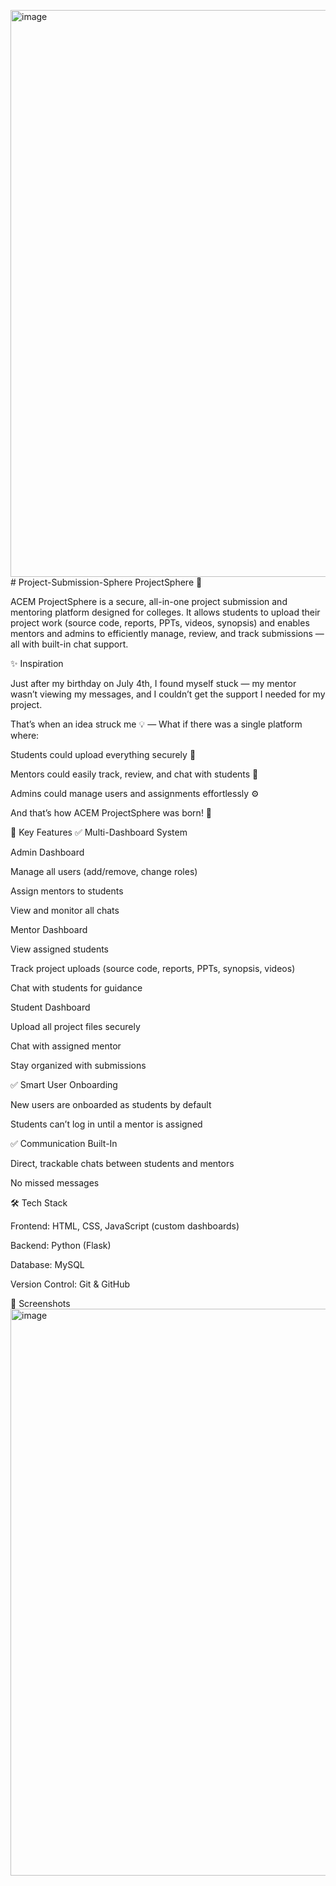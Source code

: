<img width="1890" height="907" alt="image" src="https://github.com/user-attachments/assets/4baffe7c-d7e3-4d2a-9f0f-2968b519c14d" /># Project-Submission-Sphere
ProjectSphere 🚀

ACEM ProjectSphere is a secure, all-in-one project submission and mentoring platform designed for colleges. It allows students to upload their project work (source code, reports, PPTs, videos, synopsis) and enables mentors and admins to efficiently manage, review, and track submissions — all with built-in chat support.

✨ Inspiration

Just after my birthday on July 4th, I found myself stuck — my mentor wasn’t viewing my messages, and I couldn’t get the support I needed for my project.

That’s when an idea struck me 💡 —
What if there was a single platform where:

Students could upload everything securely 📂

Mentors could easily track, review, and chat with students 💬

Admins could manage users and assignments effortlessly ⚙️

And that’s how ACEM ProjectSphere was born! 🚀

🔑 Key Features
✅ Multi-Dashboard System

Admin Dashboard

Manage all users (add/remove, change roles)

Assign mentors to students

View and monitor all chats

Mentor Dashboard

View assigned students

Track project uploads (source code, reports, PPTs, synopsis, videos)

Chat with students for guidance

Student Dashboard

Upload all project files securely

Chat with assigned mentor

Stay organized with submissions

✅ Smart User Onboarding

New users are onboarded as students by default

Students can’t log in until a mentor is assigned

✅ Communication Built-In

Direct, trackable chats between students and mentors

No missed messages

🛠️ Tech Stack

Frontend: HTML, CSS, JavaScript (custom dashboards)

Backend: Python (Flask)

Database: MySQL

Version Control: Git & GitHub

📸 Screenshots
<img width="1890" height="907" alt="image" src="https://github.com/user-attachments/assets/8b61530d-0491-4cf8-a39d-3dee4781fb90" />

